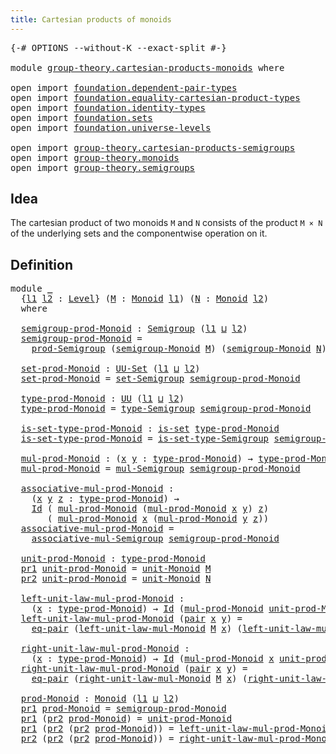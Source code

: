 ```yaml
---
title: Cartesian products of monoids
---
```


<pre class="Agda"><a id="55" class="Symbol">{-#</a> <a id="59" class="Keyword">OPTIONS</a> <a id="67" class="Pragma">--without-K</a> <a id="79" class="Pragma">--exact-split</a> <a id="93" class="Symbol">#-}</a>

<a id="98" class="Keyword">module</a> <a id="105" href="group-theory.cartesian-products-monoids.html" class="Module">group-theory.cartesian-products-monoids</a> <a id="145" class="Keyword">where</a>

<a id="152" class="Keyword">open</a> <a id="157" class="Keyword">import</a> <a id="164" href="foundation.dependent-pair-types.html" class="Module">foundation.dependent-pair-types</a>
<a id="196" class="Keyword">open</a> <a id="201" class="Keyword">import</a> <a id="208" href="foundation.equality-cartesian-product-types.html" class="Module">foundation.equality-cartesian-product-types</a>
<a id="252" class="Keyword">open</a> <a id="257" class="Keyword">import</a> <a id="264" href="foundation.identity-types.html" class="Module">foundation.identity-types</a>
<a id="290" class="Keyword">open</a> <a id="295" class="Keyword">import</a> <a id="302" href="foundation.sets.html" class="Module">foundation.sets</a>
<a id="318" class="Keyword">open</a> <a id="323" class="Keyword">import</a> <a id="330" href="foundation.universe-levels.html" class="Module">foundation.universe-levels</a>

<a id="358" class="Keyword">open</a> <a id="363" class="Keyword">import</a> <a id="370" href="group-theory.cartesian-products-semigroups.html" class="Module">group-theory.cartesian-products-semigroups</a>
<a id="413" class="Keyword">open</a> <a id="418" class="Keyword">import</a> <a id="425" href="group-theory.monoids.html" class="Module">group-theory.monoids</a>
<a id="446" class="Keyword">open</a> <a id="451" class="Keyword">import</a> <a id="458" href="group-theory.semigroups.html" class="Module">group-theory.semigroups</a>
</pre>
## Idea

The cartesian product of two monoids `M` and `N` consists of the product `M × N` of the underlying sets and the componentwise operation on it.

## Definition

<pre class="Agda"><a id="663" class="Keyword">module</a> <a id="670" href="group-theory.cartesian-products-monoids.html#670" class="Module">_</a>
  <a id="674" class="Symbol">{</a><a id="675" href="group-theory.cartesian-products-monoids.html#675" class="Bound">l1</a> <a id="678" href="group-theory.cartesian-products-monoids.html#678" class="Bound">l2</a> <a id="681" class="Symbol">:</a> <a id="683" href="Agda.Primitive.html#597" class="Postulate">Level</a><a id="688" class="Symbol">}</a> <a id="690" class="Symbol">(</a><a id="691" href="group-theory.cartesian-products-monoids.html#691" class="Bound">M</a> <a id="693" class="Symbol">:</a> <a id="695" href="group-theory.monoids.html#1025" class="Function">Monoid</a> <a id="702" href="group-theory.cartesian-products-monoids.html#675" class="Bound">l1</a><a id="704" class="Symbol">)</a> <a id="706" class="Symbol">(</a><a id="707" href="group-theory.cartesian-products-monoids.html#707" class="Bound">N</a> <a id="709" class="Symbol">:</a> <a id="711" href="group-theory.monoids.html#1025" class="Function">Monoid</a> <a id="718" href="group-theory.cartesian-products-monoids.html#678" class="Bound">l2</a><a id="720" class="Symbol">)</a>
  <a id="724" class="Keyword">where</a>

  <a id="733" href="group-theory.cartesian-products-monoids.html#733" class="Function">semigroup-prod-Monoid</a> <a id="755" class="Symbol">:</a> <a id="757" href="group-theory.semigroups.html#750" class="Function">Semigroup</a> <a id="767" class="Symbol">(</a><a id="768" href="group-theory.cartesian-products-monoids.html#675" class="Bound">l1</a> <a id="771" href="Agda.Primitive.html#810" class="Primitive Operator">⊔</a> <a id="773" href="group-theory.cartesian-products-monoids.html#678" class="Bound">l2</a><a id="775" class="Symbol">)</a>
  <a id="779" href="group-theory.cartesian-products-monoids.html#733" class="Function">semigroup-prod-Monoid</a> <a id="801" class="Symbol">=</a>
    <a id="807" href="group-theory.cartesian-products-semigroups.html#1594" class="Function">prod-Semigroup</a> <a id="822" class="Symbol">(</a><a id="823" href="group-theory.monoids.html#1110" class="Function">semigroup-Monoid</a> <a id="840" href="group-theory.cartesian-products-monoids.html#691" class="Bound">M</a><a id="841" class="Symbol">)</a> <a id="843" class="Symbol">(</a><a id="844" href="group-theory.monoids.html#1110" class="Function">semigroup-Monoid</a> <a id="861" href="group-theory.cartesian-products-monoids.html#707" class="Bound">N</a><a id="862" class="Symbol">)</a>

  <a id="867" href="group-theory.cartesian-products-monoids.html#867" class="Function">set-prod-Monoid</a> <a id="883" class="Symbol">:</a> <a id="885" href="foundation-core.sets.html#1190" class="Function">UU-Set</a> <a id="892" class="Symbol">(</a><a id="893" href="group-theory.cartesian-products-monoids.html#675" class="Bound">l1</a> <a id="896" href="Agda.Primitive.html#810" class="Primitive Operator">⊔</a> <a id="898" href="group-theory.cartesian-products-monoids.html#678" class="Bound">l2</a><a id="900" class="Symbol">)</a>
  <a id="904" href="group-theory.cartesian-products-monoids.html#867" class="Function">set-prod-Monoid</a> <a id="920" class="Symbol">=</a> <a id="922" href="group-theory.semigroups.html#894" class="Function">set-Semigroup</a> <a id="936" href="group-theory.cartesian-products-monoids.html#733" class="Function">semigroup-prod-Monoid</a>

  <a id="961" href="group-theory.cartesian-products-monoids.html#961" class="Function">type-prod-Monoid</a> <a id="978" class="Symbol">:</a> <a id="980" href="foundation-core.universe-levels.html#235" class="Primitive">UU</a> <a id="983" class="Symbol">(</a><a id="984" href="group-theory.cartesian-products-monoids.html#675" class="Bound">l1</a> <a id="987" href="Agda.Primitive.html#810" class="Primitive Operator">⊔</a> <a id="989" href="group-theory.cartesian-products-monoids.html#678" class="Bound">l2</a><a id="991" class="Symbol">)</a>
  <a id="995" href="group-theory.cartesian-products-monoids.html#961" class="Function">type-prod-Monoid</a> <a id="1012" class="Symbol">=</a> <a id="1014" href="group-theory.semigroups.html#946" class="Function">type-Semigroup</a> <a id="1029" href="group-theory.cartesian-products-monoids.html#733" class="Function">semigroup-prod-Monoid</a>

  <a id="1054" href="group-theory.cartesian-products-monoids.html#1054" class="Function">is-set-type-prod-Monoid</a> <a id="1078" class="Symbol">:</a> <a id="1080" href="foundation-core.sets.html#1113" class="Function">is-set</a> <a id="1087" href="group-theory.cartesian-products-monoids.html#961" class="Function">type-prod-Monoid</a>
  <a id="1106" href="group-theory.cartesian-products-monoids.html#1054" class="Function">is-set-type-prod-Monoid</a> <a id="1130" class="Symbol">=</a> <a id="1132" href="group-theory.semigroups.html#1013" class="Function">is-set-type-Semigroup</a> <a id="1154" href="group-theory.cartesian-products-monoids.html#733" class="Function">semigroup-prod-Monoid</a>

  <a id="1179" href="group-theory.cartesian-products-monoids.html#1179" class="Function">mul-prod-Monoid</a> <a id="1195" class="Symbol">:</a> <a id="1197" class="Symbol">(</a><a id="1198" href="group-theory.cartesian-products-monoids.html#1198" class="Bound">x</a> <a id="1200" href="group-theory.cartesian-products-monoids.html#1200" class="Bound">y</a> <a id="1202" class="Symbol">:</a> <a id="1204" href="group-theory.cartesian-products-monoids.html#961" class="Function">type-prod-Monoid</a><a id="1220" class="Symbol">)</a> <a id="1222" class="Symbol">→</a> <a id="1224" href="group-theory.cartesian-products-monoids.html#961" class="Function">type-prod-Monoid</a>
  <a id="1243" href="group-theory.cartesian-products-monoids.html#1179" class="Function">mul-prod-Monoid</a> <a id="1259" class="Symbol">=</a> <a id="1261" href="group-theory.semigroups.html#1228" class="Function">mul-Semigroup</a> <a id="1275" href="group-theory.cartesian-products-monoids.html#733" class="Function">semigroup-prod-Monoid</a>

  <a id="1300" href="group-theory.cartesian-products-monoids.html#1300" class="Function">associative-mul-prod-Monoid</a> <a id="1328" class="Symbol">:</a>
    <a id="1334" class="Symbol">(</a><a id="1335" href="group-theory.cartesian-products-monoids.html#1335" class="Bound">x</a> <a id="1337" href="group-theory.cartesian-products-monoids.html#1337" class="Bound">y</a> <a id="1339" href="group-theory.cartesian-products-monoids.html#1339" class="Bound">z</a> <a id="1341" class="Symbol">:</a> <a id="1343" href="group-theory.cartesian-products-monoids.html#961" class="Function">type-prod-Monoid</a><a id="1359" class="Symbol">)</a> <a id="1361" class="Symbol">→</a>
    <a id="1367" href="foundation-core.identity-types.html#1767" class="Datatype">Id</a> <a id="1370" class="Symbol">(</a> <a id="1372" href="group-theory.cartesian-products-monoids.html#1179" class="Function">mul-prod-Monoid</a> <a id="1388" class="Symbol">(</a><a id="1389" href="group-theory.cartesian-products-monoids.html#1179" class="Function">mul-prod-Monoid</a> <a id="1405" href="group-theory.cartesian-products-monoids.html#1335" class="Bound">x</a> <a id="1407" href="group-theory.cartesian-products-monoids.html#1337" class="Bound">y</a><a id="1408" class="Symbol">)</a> <a id="1410" href="group-theory.cartesian-products-monoids.html#1339" class="Bound">z</a><a id="1411" class="Symbol">)</a>
       <a id="1420" class="Symbol">(</a> <a id="1422" href="group-theory.cartesian-products-monoids.html#1179" class="Function">mul-prod-Monoid</a> <a id="1438" href="group-theory.cartesian-products-monoids.html#1335" class="Bound">x</a> <a id="1440" class="Symbol">(</a><a id="1441" href="group-theory.cartesian-products-monoids.html#1179" class="Function">mul-prod-Monoid</a> <a id="1457" href="group-theory.cartesian-products-monoids.html#1337" class="Bound">y</a> <a id="1459" href="group-theory.cartesian-products-monoids.html#1339" class="Bound">z</a><a id="1460" class="Symbol">))</a>
  <a id="1465" href="group-theory.cartesian-products-monoids.html#1300" class="Function">associative-mul-prod-Monoid</a> <a id="1493" class="Symbol">=</a>
    <a id="1499" href="group-theory.semigroups.html#1458" class="Function">associative-mul-Semigroup</a> <a id="1525" href="group-theory.cartesian-products-monoids.html#733" class="Function">semigroup-prod-Monoid</a>

  <a id="1550" href="group-theory.cartesian-products-monoids.html#1550" class="Function">unit-prod-Monoid</a> <a id="1567" class="Symbol">:</a> <a id="1569" href="group-theory.cartesian-products-monoids.html#961" class="Function">type-prod-Monoid</a>
  <a id="1588" href="foundation-core.dependent-pair-types.html#605" class="Field">pr1</a> <a id="1592" href="group-theory.cartesian-products-monoids.html#1550" class="Function">unit-prod-Monoid</a> <a id="1609" class="Symbol">=</a> <a id="1611" href="group-theory.monoids.html#2049" class="Function">unit-Monoid</a> <a id="1623" href="group-theory.cartesian-products-monoids.html#691" class="Bound">M</a>
  <a id="1627" href="foundation-core.dependent-pair-types.html#617" class="Field">pr2</a> <a id="1631" href="group-theory.cartesian-products-monoids.html#1550" class="Function">unit-prod-Monoid</a> <a id="1648" class="Symbol">=</a> <a id="1650" href="group-theory.monoids.html#2049" class="Function">unit-Monoid</a> <a id="1662" href="group-theory.cartesian-products-monoids.html#707" class="Bound">N</a>

  <a id="1667" href="group-theory.cartesian-products-monoids.html#1667" class="Function">left-unit-law-mul-prod-Monoid</a> <a id="1697" class="Symbol">:</a>
    <a id="1703" class="Symbol">(</a><a id="1704" href="group-theory.cartesian-products-monoids.html#1704" class="Bound">x</a> <a id="1706" class="Symbol">:</a> <a id="1708" href="group-theory.cartesian-products-monoids.html#961" class="Function">type-prod-Monoid</a><a id="1724" class="Symbol">)</a> <a id="1726" class="Symbol">→</a> <a id="1728" href="foundation-core.identity-types.html#1767" class="Datatype">Id</a> <a id="1731" class="Symbol">(</a><a id="1732" href="group-theory.cartesian-products-monoids.html#1179" class="Function">mul-prod-Monoid</a> <a id="1748" href="group-theory.cartesian-products-monoids.html#1550" class="Function">unit-prod-Monoid</a> <a id="1765" href="group-theory.cartesian-products-monoids.html#1704" class="Bound">x</a><a id="1766" class="Symbol">)</a> <a id="1768" href="group-theory.cartesian-products-monoids.html#1704" class="Bound">x</a>
  <a id="1772" href="group-theory.cartesian-products-monoids.html#1667" class="Function">left-unit-law-mul-prod-Monoid</a> <a id="1802" class="Symbol">(</a><a id="1803" href="foundation-core.dependent-pair-types.html#588" class="InductiveConstructor">pair</a> <a id="1808" href="group-theory.cartesian-products-monoids.html#1808" class="Bound">x</a> <a id="1810" href="group-theory.cartesian-products-monoids.html#1810" class="Bound">y</a><a id="1811" class="Symbol">)</a> <a id="1813" class="Symbol">=</a>
    <a id="1819" href="foundation-core.equality-cartesian-product-types.html#1326" class="Function">eq-pair</a> <a id="1827" class="Symbol">(</a><a id="1828" href="group-theory.monoids.html#2137" class="Function">left-unit-law-mul-Monoid</a> <a id="1853" href="group-theory.cartesian-products-monoids.html#691" class="Bound">M</a> <a id="1855" href="group-theory.cartesian-products-monoids.html#1808" class="Bound">x</a><a id="1856" class="Symbol">)</a> <a id="1858" class="Symbol">(</a><a id="1859" href="group-theory.monoids.html#2137" class="Function">left-unit-law-mul-Monoid</a> <a id="1884" href="group-theory.cartesian-products-monoids.html#707" class="Bound">N</a> <a id="1886" href="group-theory.cartesian-products-monoids.html#1810" class="Bound">y</a><a id="1887" class="Symbol">)</a>

  <a id="1892" href="group-theory.cartesian-products-monoids.html#1892" class="Function">right-unit-law-mul-prod-Monoid</a> <a id="1923" class="Symbol">:</a>
    <a id="1929" class="Symbol">(</a><a id="1930" href="group-theory.cartesian-products-monoids.html#1930" class="Bound">x</a> <a id="1932" class="Symbol">:</a> <a id="1934" href="group-theory.cartesian-products-monoids.html#961" class="Function">type-prod-Monoid</a><a id="1950" class="Symbol">)</a> <a id="1952" class="Symbol">→</a> <a id="1954" href="foundation-core.identity-types.html#1767" class="Datatype">Id</a> <a id="1957" class="Symbol">(</a><a id="1958" href="group-theory.cartesian-products-monoids.html#1179" class="Function">mul-prod-Monoid</a> <a id="1974" href="group-theory.cartesian-products-monoids.html#1930" class="Bound">x</a> <a id="1976" href="group-theory.cartesian-products-monoids.html#1550" class="Function">unit-prod-Monoid</a><a id="1992" class="Symbol">)</a> <a id="1994" href="group-theory.cartesian-products-monoids.html#1930" class="Bound">x</a>
  <a id="1998" href="group-theory.cartesian-products-monoids.html#1892" class="Function">right-unit-law-mul-prod-Monoid</a> <a id="2029" class="Symbol">(</a><a id="2030" href="foundation-core.dependent-pair-types.html#588" class="InductiveConstructor">pair</a> <a id="2035" href="group-theory.cartesian-products-monoids.html#2035" class="Bound">x</a> <a id="2037" href="group-theory.cartesian-products-monoids.html#2037" class="Bound">y</a><a id="2038" class="Symbol">)</a> <a id="2040" class="Symbol">=</a>
    <a id="2046" href="foundation-core.equality-cartesian-product-types.html#1326" class="Function">eq-pair</a> <a id="2054" class="Symbol">(</a><a id="2055" href="group-theory.monoids.html#2303" class="Function">right-unit-law-mul-Monoid</a> <a id="2081" href="group-theory.cartesian-products-monoids.html#691" class="Bound">M</a> <a id="2083" href="group-theory.cartesian-products-monoids.html#2035" class="Bound">x</a><a id="2084" class="Symbol">)</a> <a id="2086" class="Symbol">(</a><a id="2087" href="group-theory.monoids.html#2303" class="Function">right-unit-law-mul-Monoid</a> <a id="2113" href="group-theory.cartesian-products-monoids.html#707" class="Bound">N</a> <a id="2115" href="group-theory.cartesian-products-monoids.html#2037" class="Bound">y</a><a id="2116" class="Symbol">)</a>

  <a id="2121" href="group-theory.cartesian-products-monoids.html#2121" class="Function">prod-Monoid</a> <a id="2133" class="Symbol">:</a> <a id="2135" href="group-theory.monoids.html#1025" class="Function">Monoid</a> <a id="2142" class="Symbol">(</a><a id="2143" href="group-theory.cartesian-products-monoids.html#675" class="Bound">l1</a> <a id="2146" href="Agda.Primitive.html#810" class="Primitive Operator">⊔</a> <a id="2148" href="group-theory.cartesian-products-monoids.html#678" class="Bound">l2</a><a id="2150" class="Symbol">)</a>
  <a id="2154" href="foundation-core.dependent-pair-types.html#605" class="Field">pr1</a> <a id="2158" href="group-theory.cartesian-products-monoids.html#2121" class="Function">prod-Monoid</a> <a id="2170" class="Symbol">=</a> <a id="2172" href="group-theory.cartesian-products-monoids.html#733" class="Function">semigroup-prod-Monoid</a>
  <a id="2196" href="foundation-core.dependent-pair-types.html#605" class="Field">pr1</a> <a id="2200" class="Symbol">(</a><a id="2201" href="foundation-core.dependent-pair-types.html#617" class="Field">pr2</a> <a id="2205" href="group-theory.cartesian-products-monoids.html#2121" class="Function">prod-Monoid</a><a id="2216" class="Symbol">)</a> <a id="2218" class="Symbol">=</a> <a id="2220" href="group-theory.cartesian-products-monoids.html#1550" class="Function">unit-prod-Monoid</a>
  <a id="2239" href="foundation-core.dependent-pair-types.html#605" class="Field">pr1</a> <a id="2243" class="Symbol">(</a><a id="2244" href="foundation-core.dependent-pair-types.html#617" class="Field">pr2</a> <a id="2248" class="Symbol">(</a><a id="2249" href="foundation-core.dependent-pair-types.html#617" class="Field">pr2</a> <a id="2253" href="group-theory.cartesian-products-monoids.html#2121" class="Function">prod-Monoid</a><a id="2264" class="Symbol">))</a> <a id="2267" class="Symbol">=</a> <a id="2269" href="group-theory.cartesian-products-monoids.html#1667" class="Function">left-unit-law-mul-prod-Monoid</a>
  <a id="2301" href="foundation-core.dependent-pair-types.html#617" class="Field">pr2</a> <a id="2305" class="Symbol">(</a><a id="2306" href="foundation-core.dependent-pair-types.html#617" class="Field">pr2</a> <a id="2310" class="Symbol">(</a><a id="2311" href="foundation-core.dependent-pair-types.html#617" class="Field">pr2</a> <a id="2315" href="group-theory.cartesian-products-monoids.html#2121" class="Function">prod-Monoid</a><a id="2326" class="Symbol">))</a> <a id="2329" class="Symbol">=</a> <a id="2331" href="group-theory.cartesian-products-monoids.html#1892" class="Function">right-unit-law-mul-prod-Monoid</a>
</pre>
